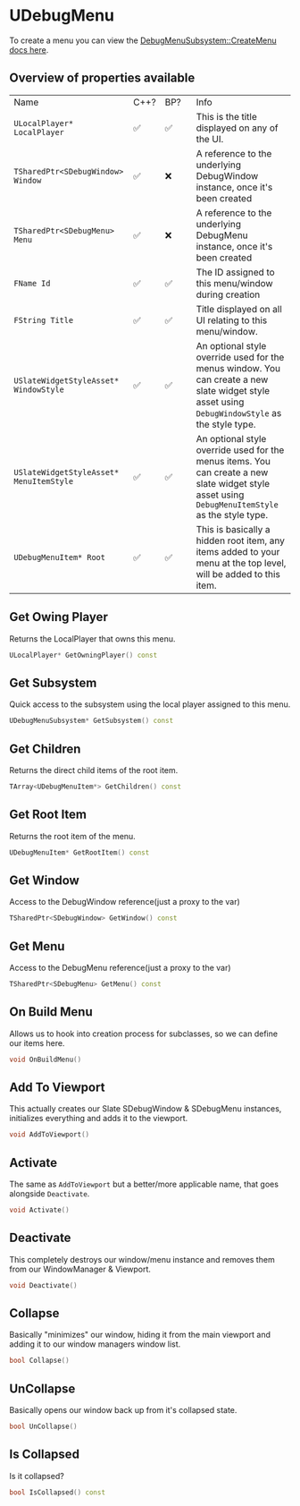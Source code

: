 # UDebugMenu

To create a menu you can view the [DebugMenuSubsystem::CreateMenu docs here](DebugMenuSubsystem.md#creating-a-menu).

## Overview of properties available

<table column-width="fixed">
    <tr>
        <td>Name</td>
        <td width="40">C++?</td>
        <td width="40">BP?</td>
        <td>Info</td>
    </tr>
    <tr>
        <td><code>ULocalPlayer* LocalPlayer</code></td>
        <td>✅</td>
        <td>✅</td>
        <td>This is the title displayed on any of the UI.</td>
    </tr>
    <tr>
        <td><code>TSharedPtr&lt;SDebugWindow&gt; Window</code></td>
        <td>✅</td>
        <td>❌</td>
        <td>A reference to the underlying DebugWindow instance, once it's been created</td>
    </tr>
    <tr>
        <td><code>TSharedPtr&lt;SDebugMenu&gt; Menu</code></td>
        <td>✅</td>
        <td>❌</td>
        <td>A reference to the underlying DebugMenu instance, once it's been created</td>
    </tr>
    <tr>
        <td><code>FName Id</code></td>
        <td>✅</td>
        <td>✅</td>
        <td>The ID assigned to this menu/window during creation</td>
    </tr>
    <tr>
        <td><code>FString Title</code></td>
        <td>✅</td>
        <td>✅</td>
        <td>Title displayed on all UI relating to this menu/window.</td>
    </tr>
    <tr>
        <td><code>USlateWidgetStyleAsset* WindowStyle</code></td>
        <td>✅</td>
        <td>✅</td>
        <td>An optional style override used for the menus window. You can create a new slate widget style asset using <code>DebugWindowStyle</code> as the style type.</td>
    </tr>
    <tr>
        <td><code>USlateWidgetStyleAsset* MenuItemStyle</code></td>
        <td>✅</td>
        <td>✅</td>
        <td>An optional style override used for the menus items. You can create a new slate widget style asset using <code>DebugMenuItemStyle</code> as the style type.</td>
    </tr>
    <tr>
        <td><code>UDebugMenuItem* Root</code></td>
        <td>✅</td>
        <td>✅</td>
        <td>This is basically a hidden root item, any items added to your menu at the top level, will be added to this item.</td>
    </tr>
</table>

## Get Owing Player

<secondary-label ref="cpp"/>
<secondary-label ref="bp"/>

Returns the LocalPlayer that owns this menu.

```C++ 
ULocalPlayer* GetOwningPlayer() const
```

## Get Subsystem

<secondary-label ref="cpp"/>
<secondary-label ref="bp"/>
Quick access to the subsystem using the local player assigned to this menu.

```C++
UDebugMenuSubsystem* GetSubsystem() const
```

## Get Children

<secondary-label ref="cpp"/>
<secondary-label ref="bp"/>
Returns the direct child items of the root item.

```C++
TArray<UDebugMenuItem*> GetChildren() const
```

## Get Root Item

<secondary-label ref="cpp"/>
<secondary-label ref="bp"/>

Returns the root item of the menu.

```C++
UDebugMenuItem* GetRootItem() const
```

## Get Window

<secondary-label ref="cpp"/>
<secondary-label ref="no-bp"/>
Access to the DebugWindow reference(just a proxy to the var)

```C++
TSharedPtr<SDebugWindow> GetWindow() const
```

## Get Menu

<secondary-label ref="cpp"/>
<secondary-label ref="no-bp"/>

Access to the DebugMenu reference(just a proxy to the var)

```C++
TSharedPtr<SDebugMenu> GetMenu() const
```

## On Build Menu

<secondary-label ref="cpp"/>
<secondary-label ref="bp"/>
Allows us to hook into creation process for subclasses, so we can define our items here.

```C++
void OnBuildMenu()
```

## Add To Viewport

<secondary-label ref="cpp"/>
<secondary-label ref="bp"/>

This actually creates our Slate SDebugWindow & SDebugMenu instances, initializes everything and adds it to the viewport.

```C++
void AddToViewport()
```

## Activate

<secondary-label ref="cpp"/>
<secondary-label ref="bp"/>

The same as `AddToViewport` but a better/more applicable name, that goes alongside `Deactivate`.

```C++
void Activate()
```

## Deactivate

<secondary-label ref="cpp"/>
<secondary-label ref="bp"/>

This completely destroys our window/menu instance and removes them from our WindowManager & Viewport.

```C++
void Deactivate()
```

## Collapse

<secondary-label ref="cpp"/>
<secondary-label ref="bp"/>
Basically "minimizes" our window, hiding it from the main viewport
and adding it to our window managers window list.

```C++
bool Collapse()
```

## UnCollapse

<secondary-label ref="cpp"/>
<secondary-label ref="bp"/>
Basically opens our window back up from it's collapsed state.

```C++
bool UnCollapse()
```

## Is Collapsed

<secondary-label ref="cpp"/>
<secondary-label ref="bp"/>
Is it collapsed?

```C++
bool IsCollapsed() const
```

